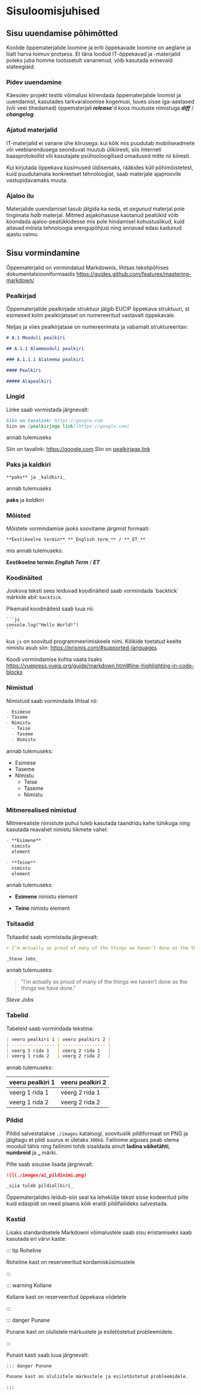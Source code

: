 # Sisuloomisjuhised

## Sisu uuendamise põhimõtted

Koolide õppematerjalide loomine ja eriti õppekavade loomine on aeglane ja liialt harva toimuv protsess. Et täna loodud IT-õppekavad ja -materjalid poleks juba homme lootusetult vananenud, võib kasutada erinevaid stateegiaid:

### Pidev uuendamine

Käesolev projekt testib võimalusi kiirendada õppematerjalide loomist ja uuendamist, kasutades tarkvaraloomise kogemusi, tuues sisse iga-aastased (või veel tihedamad) õppematerjali **_release_**'d koos muutuste nimistuga **_diff_** / **_changelog_**.

### Ajatud materjalid

IT-materjalid ei vanane ühe kiirusega: kui kõik mis puudutab mobiilseadmete või veebiarendusega seonduvat muutub ülikiiresti, siis Interneti baasprotokollid või kasutajate psühooloogilised omadused mitte nii kiiresti.

Kui kirjutada õppekava küsimused üldisemaks, rääkides küll põhimõistetest, kuid puudutamata konkreetset tehnoloogiat, saab materjale ajaproovile vastupidavamaks muuta.

### Ajaloo ilu

Materjalide uuendamisel tasub jälgida ka seda, et _aegunud_ materjal pole tingimata _halb_ materjal. Mitmed asjakohasuse kaotanud peatükid võib koondada ajaloo-peatükkidesse mis pole hindamisel kohustuslikud, kuid aitavad mõista tehnoloogia arengupõhjusi ning annavad edasi kadunud ajastu vaimu.

## Sisu vormindamine

Õppematerjalid on vormindatud Markdownis, lihtsas tekstipõhises dokumentatsiooniformaadis https://guides.github.com/features/mastering-markdown/

### Pealkirjad

Õppematerjalide pealkirjade struktuur jälgib EUCIP õppekava struktuuri, st esimesed kolm pealkirjataset on numereeritud vastavalt õppekavale.

Neljas ja viies pealkirjatase on numereerimata ja vabamalt struktureeritav:

```md
# A.1 Mooduli pealkiri

## A.1.1 Alammooduli pealkiri

### A.1.1.1 Alateema pealkiri

#### Pealkiri

##### Alapealkiri
```

### Lingid

Linke saab vormistada järgnevalt:

```md
Siin on tavalink: https://google.com
Siin on [pealkirjaga link](https://google.com)
```

annab tulemuseks

Siin on tavalink: https://google.com
Siin on [pealkirjaga link](https://google.com)

### Paks ja kaldkiri

```
**paks** ja _kaldkiri_
```

annab tulemuseks

**paks** ja _kaldkiri_

### Mõisted

Mõistete vormindamise jaoks soovitame järgmist formaati:

```
**Eestikeelne termin** **_English term_** / **_ET_**
```

mis annab tulemuseks:

**Eestikeelne termin** **_English Term_** / **_ET_**

### Koodinäited

Jooksva teksti sees leiduvad koodinäiteid saab vormindada \`backtick\` märkide abil: `backtick`.

Pikemaid koodinäiteid saab luua nii:

````
```js
console.log("Hello World!")
```
````

kus `js` on soovitud programmeerimiskeele nimi. Kõikide toetatud keelte nimistu asub siin: https://prismjs.com/#supported-languages

Koodi vormindamise kohta vaata lisaks https://vuepress.vuejs.org/guide/markdown.html#line-highlighting-in-code-blocks

### Nimistud

Nimistuid saab vormindada lihtsal nii:

```md
- Esimese
- Taseme
- Nimistu
  - Teise
  - Taseme
  - Nimistu
```

annab tulemuseks:

- Esimese
- Taseme
- Nimistu
  - Teise
  - Taseme
  - Nimistu

### Mitmerealised nimistud

Mitmerealiste nimistute puhul tuleb kasutada taandridu kahe tühikuga ning kasutada reavahet nimistu liikmete vahel:

```md
- **Esimene**
  nimistu
  element

- **Teine**
  nimistu
  element
```

annab tulemuseks:

- **Esimene**
  nimistu
  element

- **Teine**
  nimistu
  element

### Tsitaadid

Tsitaadid saab vormistada järgnevalt:

```md
> I’m actually as proud of many of the things we haven’t done as the things we have done.

_Steve Jobs_
```

annab tulemuseks:

> "I’m actually as proud of many of the things we haven’t done as the things we have done."

_Steve Jobs_

### Tabelid

Tabeleid saab vormindada tekstina:

```md
| veeru pealkiri 1 | veeru pealkiri 2 |
| ---------------- | ---------------- |
| veerg 1 rida 1   | veerg 2 rida 1   |
| veerg 1 rida 2   | veerg 2 rida 2   |
```

annab tulemuseks:

| veeru pealkiri 1 | veeru pealkiri 2 |
| ---------------- | ---------------- |
| veerg 1 rida 1   | veerg 2 rida 1   |
| veerg 1 rida 2   | veerg 2 rida 2   |

### Pildid

Pildid salvestatakse `./images` kataloogi, soovituslik pildiformaat on PNG ja jälgitagu et pildi suurus ei ületaks `300kb`. Failinime alguses peab olema mooduli tähis ning failinimi tohib sisaldada ainult **ladina väiketähti**, **numbreid** ja **\_** märki.

Pilte saab sisusse lisada järgnevalt:

```md
![](./images/a1_pildinimi.png)

_siia tuleb pildiallkiri_
```

Õppematerjalides leidub-siin seal ka lehekülje teksti sisse kodeeritud pilte kuid edaspidi on need plaanis kõik eraldi pildifailideks salvestada.

### Kastid

Lisaks standardsetele Markdowni võimalustele saab sisu eristamiseks saab kasutada eri värvi kaste:

::: tip Roheline

Roheline kast on reserveeritud kordamisküsimustele

:::

::: warning Kollane

Kollane kast on reserveeritud õppekava viidetele

:::

::: danger Punane

Punane kast on olulistele märkustele ja esiletõstetud probleemidele.

:::

Punast kasti saab luua järgnevalt:

```md
::: danger Punane

Punane kast on olulistele märkustele ja esiletõstetud probleemidele.

:::
```

